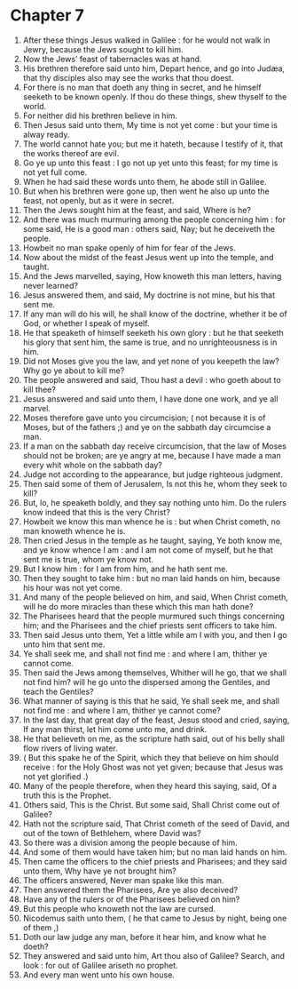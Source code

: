 # Chapter 7

1. After these things Jesus walked in Galilee : for he would not walk in Jewry, because the Jews sought to kill him.
2. Now the Jews’ feast of tabernacles was at hand.
3. His brethren therefore said unto him, Depart hence, and go into Judæa, that thy disciples also may see the works that thou doest.
4. For there is no man that doeth any thing in secret, and he himself seeketh to be known openly. If thou do these things, shew thyself to the world.
5. For neither did his brethren believe in him.
6. Then Jesus said unto them, My time is not yet come : but your time is alway ready.
7. The world cannot hate you; but me it hateth, because I testify of it, that the works thereof are evil.
8. Go ye up unto this feast : I go not up yet unto this feast; for my time is not yet full come.
9. When he had said these words unto them, he abode still in Galilee.
10. But when his brethren were gone up, then went he also up unto the feast, not openly, but as it were in secret.
11. Then the Jews sought him at the feast, and said, Where is he?
12. And there was much murmuring among the people concerning him : for some said, He is a good man : others said, Nay; but he deceiveth the people.
13. Howbeit no man spake openly of him for fear of the Jews.
14. Now about the midst of the feast Jesus went up into the temple, and taught.
15. And the Jews marvelled, saying, How knoweth this man letters, having never learned?
16. Jesus answered them, and said, My doctrine is not mine, but his that sent me.
17. If any man will do his will, he shall know of the doctrine, whether it be of God, or whether I speak of myself.
18. He that speaketh of himself seeketh his own glory : but he that seeketh his glory that sent him, the same is true, and no unrighteousness is in him.
19. Did not Moses give you the law, and yet none of you keepeth the law? Why go ye about to kill me?
20. The people answered and said, Thou hast a devil : who goeth about to kill thee?
21. Jesus answered and said unto them, I have done one work, and ye all marvel.
22. Moses therefore gave unto you circumcision; ( not because it is of Moses, but of the fathers ;) and ye on the sabbath day circumcise a man.
23. If a man on the sabbath day receive circumcision, that the law of Moses should not be broken; are ye angry at me, because I have made a man every whit whole on the sabbath day?
24. Judge not according to the appearance, but judge righteous judgment.
25. Then said some of them of Jerusalem, Is not this he, whom they seek to kill?
26. But, lo, he speaketh boldly, and they say nothing unto him. Do the rulers know indeed that this is the very Christ?
27. Howbeit we know this man whence he is : but when Christ cometh, no man knoweth whence he is.
28. Then cried Jesus in the temple as he taught, saying, Ye both know me, and ye know whence I am : and I am not come of myself, but he that sent me is true, whom ye know not.
29. But I know him : for I am from him, and he hath sent me.
30. Then they sought to take him : but no man laid hands on him, because his hour was not yet come.
31. And many of the people believed on him, and said, When Christ cometh, will he do more miracles than these which this man hath done?
32. The Pharisees heard that the people murmured such things concerning him; and the Pharisees and the chief priests sent officers to take him.
33. Then said Jesus unto them, Yet a little while am I with you, and then I go unto him that sent me.
34. Ye shall seek me, and shall not find me : and where I am, thither ye cannot come.
35. Then said the Jews among themselves, Whither will he go, that we shall not find him? will he go unto the dispersed among the Gentiles, and teach the Gentiles?
36. What manner of saying is this that he said, Ye shall seek me, and shall not find me : and where I am, thither ye cannot come?
37. In the last day, that great day of the feast, Jesus stood and cried, saying, If any man thirst, let him come unto me, and drink.
38. He that believeth on me, as the scripture hath said, out of his belly shall flow rivers of living water.
39. ( But this spake he of the Spirit, which they that believe on him should receive : for the Holy Ghost was not yet given; because that Jesus was not yet glorified .)
40. Many of the people therefore, when they heard this saying, said, Of a truth this is the Prophet.
41. Others said, This is the Christ. But some said, Shall Christ come out of Galilee?
42. Hath not the scripture said, That Christ cometh of the seed of David, and out of the town of Bethlehem, where David was?
43. So there was a division among the people because of him.
44. And some of them would have taken him; but no man laid hands on him.
45. Then came the officers to the chief priests and Pharisees; and they said unto them, Why have ye not brought him?
46. The officers answered, Never man spake like this man.
47. Then answered them the Pharisees, Are ye also deceived?
48. Have any of the rulers or of the Pharisees believed on him?
49. But this people who knoweth not the law are cursed.
50. Nicodemus saith unto them, ( he that came to Jesus by night, being one of them ,)
51. Doth our law judge any man, before it hear him, and know what he doeth?
52. They answered and said unto him, Art thou also of Galilee? Search, and look : for out of Galilee ariseth no prophet.
53. And every man went unto his own house.

